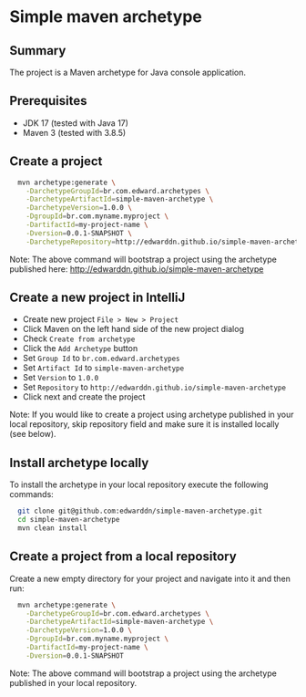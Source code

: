 # Simple maven archetype

## Summary
The project is a Maven archetype for Java console application.

## Prerequisites

- JDK 17 (tested with Java 17)
- Maven 3 (tested with 3.8.5)

## Create a project

```bash
  mvn archetype:generate \
    -DarchetypeGroupId=br.com.edward.archetypes \
    -DarchetypeArtifactId=simple-maven-archetype \
    -DarchetypeVersion=1.0.0 \
    -DgroupId=br.com.myname.myproject \
    -DartifactId=my-project-name \
    -Dversion=0.0.1-SNAPSHOT \
    -DarchetypeRepository=http://edwarddn.github.io/simple-maven-archetype
```

Note: The above command will bootstrap a project using the archetype published here: http://edwarddn.github.io/simple-maven-archetype

## Create a new project in IntelliJ

* Create new project `File > New > Project`
* Click Maven on the left hand side of the new project dialog
* Check `Create from archetype`
* Click the `Add Archetype` button
* Set `Group Id` to `br.com.edward.archetypes`
* Set `Artifact Id` to `simple-maven-archetype`
* Set `Version` to `1.0.0`
* Set `Repository` to `http://edwarddn.github.io/simple-maven-archetype`
* Click next and create the project

Note: If you would like to create a project using archetype published in your local repository, skip repository field and make sure it is installed locally (see below).

## Install archetype locally

To install the archetype in your local repository execute the following commands:

```bash
  git clone git@github.com:edwarddn/simple-maven-archetype.git
  cd simple-maven-archetype
  mvn clean install
```

## Create a project from a local repository

Create a new empty directory for your project and navigate into it and then run:

```bash
  mvn archetype:generate \
    -DarchetypeGroupId=br.com.edward.archetypes \
    -DarchetypeArtifactId=simple-maven-archetype \
    -DarchetypeVersion=1.0.0 \
    -DgroupId=br.com.myname.myproject \
    -DartifactId=my-project-name \
    -Dversion=0.0.1-SNAPSHOT
```

Note: The above command will bootstrap a project using the archetype published in your local repository.
